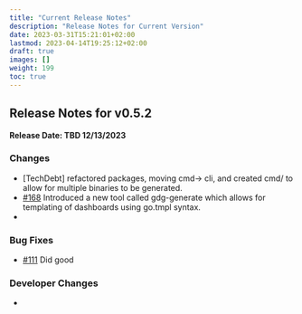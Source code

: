 ```yaml
---
title: "Current Release Notes"
description: "Release Notes for Current Version"
date: 2023-03-31T15:21:01+02:00
lastmod: 2023-04-14T19:25:12+02:00
draft: true
images: []
weight: 199
toc: true
---
```


##  Release Notes for v0.5.2
**Release Date: TBD 12/13/2023**


### Changes
  - [TechDebt] refactored packages, moving cmd-> cli, and created cmd/ to allow for multiple binaries to be generated.
  - [#168](https://github.com/esnet/gdg/issues/168) Introduced a new tool called gdg-generate which allows for templating of dashboards using go.tmpl syntax.
  -

### Bug Fixes
  - [#111](https://github.com/esnet/gdg/issues/111) Did good

### Developer Changes
  -

